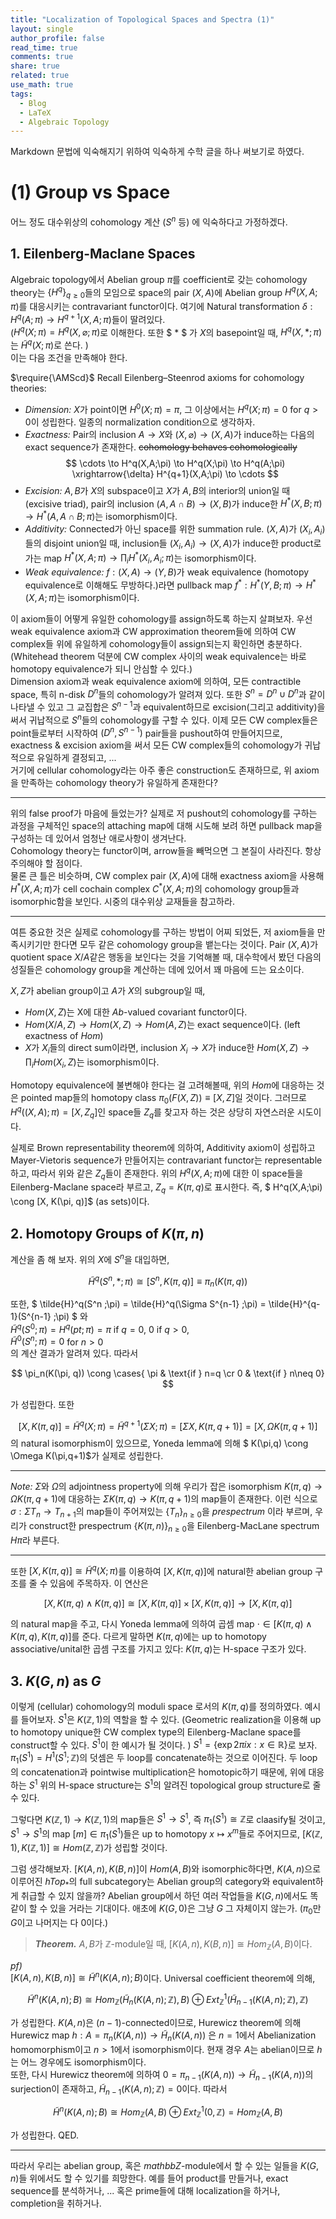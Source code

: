 ```yaml
---
title: "Localization of Topological Spaces and Spectra (1)"
layout: single
author_profile: false
read_time: true
comments: true
share: true
related: true
use_math: true
tags:
  - Blog
  - LaTeX
  - Algebraic Topology
---
```


Markdown 문법에 익숙해지기 위하여 익숙하게 수학 글을 하나 써보기로 하였다. 

# (1) Group vs Space
어느 정도 대수위상의 cohomology 계산 ($S^n$ 등) 에 익숙하다고 가정하겠다. 

## 1. Eilenberg-Maclane Spaces
Algebraic topology에서 Abelian group $\pi$를 coefficient로 갖는 cohomology theory는 $\lbrace H^q \rbrace_{q\geq 0}$들의 모임으로 space의 pair $(X,A)$에 Abelian group $H^q(X,A;\pi)$를 대응시키는 contravariant functor이다. 
여기에 Natural transformation $\delta:H^q(A;\pi)\rightarrow H^{q+1}(X,A;\pi)$들이 딸려있다.   
($H^q(X;\pi)=H^q(X,\varnothing;\pi)$로 이해한다. 또한 $ * $ 가 $X$의 basepoint일 때, $H^q(X,* ;\pi)$는 $\tilde{H}^q (X;\pi)$로 쓴다. )   
이는 다음 조건을 만족해야 한다.

$\require{\AMScd}$
Recall Eilenberg–Steenrod axioms for cohomology theories:   
* _Dimension:_ $X$가 point이면 $H^0(X;\pi)=\pi$, 그 이상에서는 $H^q(X;\pi)=0$ for $q>0$이 성립한다. 일종의 normalization condition으로 생각하자. 
* _Exactness:_ Pair의 inclusion $A\rightarrow X$와 $(X,\varnothing)\rightarrow(X,A)$가 induce하는 다음의 exact sequence가 존재한다. ~~cohomology behaves cohomologically~~
$$
  \cdots \to H^q(X,A;\pi) \to H^q(X;\pi) \to H^q(A;\pi) \xrightarrow{\delta} H^{q+1}(X,A;\pi) \to \cdots 
$$
* _Excision:_ $A,B$가 $X$의 subspace이고 $X$가 $A,B$의 interior의 union일 때 (excisive triad), pair의 inclusion $(A,A\cap B)\to(X,B)$가 induce한 $H^* (X,B;\pi) \to H^* (A,A\cap B;\pi)$는 isomorphism이다. 
* _Additivity:_ Connected가 아닌 space를 위한 summation rule. $(X,A)$가 $(X_i, A_i)$들의 disjoint union일 때, inclusion들 $(X_i, A_i)\to (X,A)$가 induce한 product로 가는 map $H^* (X,A;\pi) \to \prod_i H^* (X_i ,A_i;\pi)$는 isomorphism이다. 
* _Weak equivalence:_ $f:(X,A)\to (Y,B)$가 weak equivalence (homotopy equivalence로 이해해도 무방하다.)라면 pullback map $f^* : H^* (Y,B;\pi) \to H^* (X,A;\pi)$는 isomorphism이다. 

이 axiom들이 어떻게 유일한 cohomology를 assign하도록 하는지 살펴보자. 우선 weak equivalence axiom과 CW approximation theorem들에 의하여 CW complex들 위에 유일하게 cohomology들이 assign되는지 확인하면 충분하다. (Whitehead theorem 덕분에 CW complex 사이의 weak equivalence는 바로 homotopy equivalence가 되니 안심할 수 있다.)   
Dimension axiom과 weak equivalence axiom에 의하여, 모든 contractible space, 특히 n-disk $D^n$들의 cohomology가 알려져 있다. 또한 $S^n = D^n\cup D^n$과 같이 나타낼 수 있고 그 교집합은 $S^{n-1}$과 equivalent하므로 excision(그리고 additivity)을 써서 귀납적으로 $S^n$들의 cohomology를 구할 수 있다. 이제 모든 CW complex들은 point들로부터 시작하여 $(D^n,S^{n-1})$ pair들을 pushout하여 만들어지므로, exactness & excision axiom을 써서 모든 CW complex들의 cohomology가 귀납적으로 유일하게 결정되고, ...   
거기에 cellular cohomology라는 아주 좋은 construction도 존재하므로, 위 axiom을 만족하는 cohomology theory가 유일하게 존재한다?

----------

위의 false proof가 마음에 들었는가? 실제로 저 pushout의 cohomology를 구하는 과정을 구체적인 space의 attaching map에 대해 시도해 보려 하면 pullback map을 구성하는 데 있어서 엄청난 애로사항이 생겨난다.   
Cohomology theory는 functor이며, arrow들을 빼먹으면 그 본질이 사라진다. 항상 주의해야 할 점이다.   
물론 큰 틀은 비슷하며, CW complex pair $(X,A)$에 대해 exactness axiom을 사용해 $H^* (X,A;\pi)$가 cell cochain complex $C^* (X,A;\pi)$의 cohomology group들과 isomorphic함을 보인다. 시중의 대수위상 교재들을 참고하라. 

----------

여튼 중요한 것은 실제로 cohomology를 구하는 방법이 어찌 되었든, 저 axiom들을 만족시키기만 한다면 모두 같은 cohomology group을 뱉는다는 것이다. Pair $(X,A)$가 quotient space $X/A$같은 행동을 보인다는 것을 기억해볼 때, 대수학에서 봤던 다음의 성질들은 cohomology group을 계산하는 데에 있어서 꽤 마음에 드는 요소이다. 

$X, Z$가 abelian group이고 $A$가 $X$의 subgroup일 때,
* $Hom(X,Z)$는 X에 대한 $Ab$-valued covariant functor이다. 
* $Hom(X/A,Z) \to Hom(X,Z) \to Hom(A,Z)$는 exact sequence이다. (left exactness of $Hom$)
* $X$가 $X_i$들의 direct sum이라면, inclusion $X_i\to X$가 induce한 $Hom(X,Z)\to \prod_i Hom(X_i ,Z)$는 isomorphism이다. 

Homotopy equivalence에 불변해야 한다는 걸 고려해볼때, 위의 $Hom$에 대응하는 것은 pointed map들의 homotopy class $\pi_0(F(X,Z)) \equiv [X, Z]$일 것이다. 그러므로 $H^q((X,A);\pi) = [X, Z_q]$인 space들 $Z_q$를 찾고자 하는 것은 상당히 자연스러운 시도이다. 

실제로 Brown representability theorem에 의하여, Additivity axiom이 성립하고 Mayer-Vietoris sequence가 만들어지는 contravariant functor는 representable하고, 따라서 위와 같은 $Z_q$들이 존재한다. 위의 $H^q(X,A;\pi)$에 대한 이 space들을 Eilenberg-Maclane space라 부르고, $Z_q = K(\pi, q)$로 표시한다. 즉, $ H^q(X,A;\pi) \cong [X, K(\pi, q)]$ (as sets)이다. 

## 2. Homotopy Groups of $K(\pi, n)$
계산을 좀 해 보자. 위의 $X$에 $S^n$을 대입하면,  

$$ \tilde{H}^q(S^n, *;\pi) \cong [S^n , K(\pi, q)] \equiv \pi_n(K(\pi, q))$$

또한, $ \tilde{H}^q(S^n ;\pi) = \tilde{H}^q(\Sigma S^{n-1} ;\pi) = \tilde{H}^{q-1}(S^{n-1} ;\pi) $ 와    
$\tilde{H}^q(S^0 ;\pi) = H^q(pt;\pi) = \pi$ if $q=0$, $0$ if $q>0$,    
$\tilde{H}^0(S^n;\pi) = 0$ for $n>0$    
의 계산 결과가 알려져 있다. 따라서 

$$ \pi_n(K(\pi, q)) \cong \cases{ \pi & \text{if } n=q \cr 0 & \text{if } n\neq 0} $$

가 성립한다. 또한 

$$ [X, K(\pi,q)] = \tilde{H}^q(X ;\pi) = \tilde{H}^{q+1}(\Sigma X ; \pi) = [\Sigma X, K(\pi,q+1)] = [X, \Omega K(\pi,q+1)] $$
의 natural isomorphism이 있으므로, Yoneda lemma에 의해 $ K(\pi,q) \cong \Omega K(\pi,q+1)$가 실제로 성립한다. 

----------

_Note:_ $\Sigma$와 $\Omega$의 adjointness property에 의해 우리가 잡은 isomorphism $K(\pi,q) \to \Omega K(\pi,q+1)$에 대응하는 $\Sigma K(\pi,q) \to K(\pi,q+1)$의 map들이 존재한다. 이런 식으로 $\sigma: \Sigma T_n \to T_{n+1}$의 map들이 주어져있는 $\lbrace T_n \rbrace_{n\geq 0}$을 _prespectrum_ 이라 부르며, 우리가 construct한 prespectrum $\lbrace K(\pi, n) \rbrace_{n\geq 0}$을 Eilenberg-MacLane spectrum $H\pi$라 부른다.

----------

또한 $[X, K(\pi, q)] \cong \tilde{H}^q(X ; \pi)$를 이용하여 $[X, K(\pi, q)]$에 natural한 abelian group 구조를 줄 수 있음에 주목하자. 이 연산은

$$ [X, K(\pi, q) \wedge K(\pi, q) ] \cong [X, K(\pi, q)] \times [X, K(\pi, q)] \to [X, K(\pi, q)] $$ 

의 natural map을 주고, 다시 Yoneda lemma에 의하여 곱셈 map $\cdot \in [K(\pi, q) \wedge K(\pi, q), K(\pi, q)]$를 준다. 다르게 말하면 $K(\pi, q)$에는 up to homotopy associative/unital한 곱셈 구조를 가지고 있다: $K(\pi, q)$는 H-space 구조가 있다.

## 3. $K(G,n)$ as $G$
이렇게 (cellular) cohomology의 moduli space 로서의 $K(\pi, q)$를 정의하였다. 예시를 들어보자. $S^1$은 $K(\mathbb{Z}, 1)$의 역할을 할 수 있다. (Geometric realization을 이용해 up to homotopy unique한 CW complex type의 Eilenberg-Maclane space를 construct할 수 있다. $S^1$이 한 예시가 될 것이다. ) $S^1 = \lbrace \exp{2\pi ix}: x \in \mathbb{R} \rbrace$로 보자. $\pi_1(S^1) = H^1(S^1;\mathbb{Z})$의 덧셈은 두 loop를 concatenate하는 것으로 이어진다. 두 loop의 concatenation과 pointwise multiplication은 homotopic하기 때문에, 위에 대응하는 $S^1$ 위의 H-space structure는 $S^1$의 알려진 topological group structure로 줄 수 있다. 

그렇다면 $K(\mathbb{Z}, 1) \to K(\mathbb{Z}, 1)$의 map들은 $S^1 \to S^1$, 즉 $\pi_1(S^1)\cong \mathbb{Z}$로 claasify될 것이고, $S^1 \to S^1$의 map $[ m ]\in \pi_1(S^1)$들은 up to homotopy $x \mapsto x^m$들로 주어지므로, $[K(\mathbb{Z}, 1), K(\mathbb{Z}, 1)] \cong Hom(\mathbb{Z}, \mathbb{Z})$가 성립할 것이다. 

그럼 생각해보자. $[K(A,n), K(B,n)]$이 $Hom(A,B)$와 isomorphic하다면, $K(A,n)$으로 이루어진 $hTop_{ * }$의 full subcategory는 Abelian group의 category와 equivalent하게 취급할 수 있지 않을까? Abelian group에서 하던 여러 작업들을 $K(G,n)$에서도 똑같이 할 수 있을 거라는 기대이다. 애초에 $K(G,0)$은 그냥 $G$ 그 자체이지 않는가. ($\pi_0$만 $G$이고 나머지는 다 0이다.)

> **_Theorem._** $A, B$가 $\mathbb{Z}$-module일 때, $[ K(A,n), K(B,n) ] \cong Hom_{\mathbb{Z}} (A, B)$이다.    

_pf)_    
$[ K(A,n), K(B,n) ] \cong \tilde{H}^{n} (K(A,n) ; B)$이다. Universal coefficient theorem에 의해,

$$ \tilde{H}^{n} (K(A,n) ; B) \cong Hom_{\mathbb{Z}} (\tilde{H}_ {n} (K(A,n) ; \mathbb{Z}), B ) \oplus Ext_{\mathbb{Z}}^{1} (\tilde{H}_{n-1}(K(A,n) ; \mathbb{Z} ), \mathbb{Z}) $$

가 성립한다. $K(A,n)$은 $(n-1)$-connected이므로, Hurewicz theorem에 의해 Hurewicz map $h:A=\pi_ {n}(K(A,n)) \to \tilde{H}_ n (K(A, n))$ 은 $n=1$에서 Abelianization homomorphism이고 $n>1$에서 isomorphism이다. 현재 경우 $A$는 abelian이므로 $h$는 어느 경우에도 isomorphism이다.    
또한, 다시 Hurewicz theorem에 의하여 $0=\pi _ {n-1}(K(A,n)) \to \tilde{H} _ {n-1} (K(A, n))$의 surjection이 존재하고, $\tilde{H} _ {n-1}(K(A,n) ; \mathbb{Z} )=0$이다. 따라서 

$$ \tilde{H}^{n} (K(A,n) ; B) \cong Hom_{\mathbb{Z}} (A, B ) \oplus Ext_{\mathbb{Z}}^{1} (0 , \mathbb{Z}) = Hom_{\mathbb{Z}} (A, B )$$

가 성립한다. QED.

----------

따라서 우리는 abelian group, 혹은 $mathbb{Z}$-module에서 할 수 있는 일들을 $K(G,n)$들 위에서도 할 수 있기를 희망한다. 예를 들어 product를 만들거나, exact sequence를 분석하거나, ... 혹은 prime들에 대해 localization을 하거나, completion을 취하거나. 
